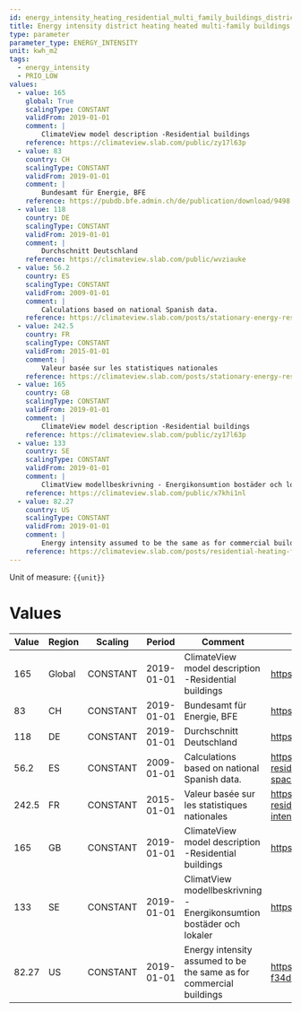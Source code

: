 ```yaml
---
id: energy_intensity_heating_residential_multi_family_buildings_district_heating
title: Energy intensity district heating heated multi-family buildings
type: parameter
parameter_type: ENERGY_INTENSITY
unit: kwh_m2
tags:
  - energy_intensity
  - PRIO_LOW
values:
  - value: 165
    global: True
    scalingType: CONSTANT
    validFrom: 2019-01-01
    comment: |
        ClimateView model description -Residential buildings
    reference: https://climateview.slab.com/public/zy17l63p
  - value: 83
    country: CH
    scalingType: CONSTANT
    validFrom: 2019-01-01
    comment: |
        Bundesamt für Energie, BFE
    reference: https://pubdb.bfe.admin.ch/de/publication/download/9498
  - value: 118
    country: DE
    scalingType: CONSTANT
    validFrom: 2019-01-01
    comment: |
        Durchschnitt Deutschland
    reference: https://climateview.slab.com/public/wvziauke
  - value: 56.2
    country: ES
    scalingType: CONSTANT
    validFrom: 2009-01-01
    comment: |
        Calculations based on national Spanish data.
    reference: https://climateview.slab.com/posts/stationary-energy-residential-5b7n1rw0#hilrs-table-9-energy-intensities-space-heating-and-hot-water-single-family-houses
  - value: 242.5
    country: FR
    scalingType: CONSTANT
    validFrom: 2015-01-01
    comment: |
        Valeur basée sur les statistiques nationales
    reference: https://climateview.slab.com/posts/stationary-energy-residential-france-bnynu72j#hhmnb-tableau-6-intensite-energetique-des-appartements
  - value: 165
    country: GB
    scalingType: CONSTANT
    validFrom: 2019-01-01
    comment: |
        ClimateView model description -Residential buildings
    reference: https://climateview.slab.com/public/zy17l63p
  - value: 133
    country: SE
    scalingType: CONSTANT
    validFrom: 2019-01-01
    comment: |
        ClimatView modellbeskrivning - Energikonsumtion bostäder och lokaler
    reference: https://climateview.slab.com/public/x7khi1nl
  - value: 82.27
    country: US
    scalingType: CONSTANT
    validFrom: 2019-01-01
    comment: |
        Energy intensity assumed to be the same as for commercial buildings
    reference: https://climateview.slab.com/posts/residential-heating-f34d3tuu#h77aa-energy-intensities
---
```



Unit of measure: `{{unit}}`


# Values


| Value | Region | Scaling | Period | Comment | Reference |
|-------|--------|---------|--------|---------|-----------|
| 165 | Global | CONSTANT | 2019-01-01 | ClimateView model description -Residential buildings | https://climateview.slab.com/public/zy17l63p |
| 83 | CH | CONSTANT | 2019-01-01 | Bundesamt für Energie, BFE | https://pubdb.bfe.admin.ch/de/publication/download/9498 |
| 118 | DE | CONSTANT | 2019-01-01 | Durchschnitt Deutschland | https://climateview.slab.com/public/wvziauke |
| 56.2 | ES | CONSTANT | 2009-01-01 | Calculations based on national Spanish data. | https://climateview.slab.com/posts/stationary-energy-residential-5b7n1rw0#hilrs-table-9-energy-intensities-space-heating-and-hot-water-single-family-houses |
| 242.5 | FR | CONSTANT | 2015-01-01 | Valeur basée sur les statistiques nationales | https://climateview.slab.com/posts/stationary-energy-residential-france-bnynu72j#hhmnb-tableau-6-intensite-energetique-des-appartements |
| 165 | GB | CONSTANT | 2019-01-01 | ClimateView model description -Residential buildings | https://climateview.slab.com/public/zy17l63p |
| 133 | SE | CONSTANT | 2019-01-01 | ClimatView modellbeskrivning - Energikonsumtion bostäder och lokaler | https://climateview.slab.com/public/x7khi1nl |
| 82.27 | US | CONSTANT | 2019-01-01 | Energy intensity assumed to be the same as for commercial buildings | https://climateview.slab.com/posts/residential-heating-f34d3tuu#h77aa-energy-intensities |


